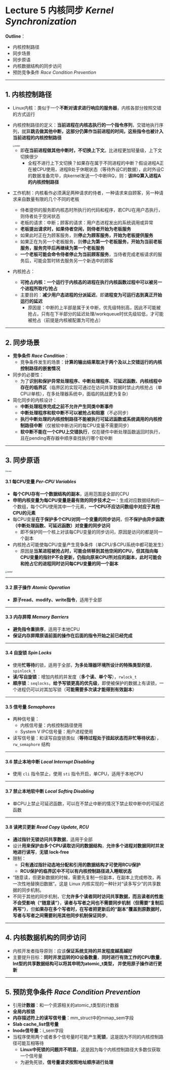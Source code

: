 # Lecture 5 内核同步 *Kernel Synchronization*

**Outline**：

- 内核控制路径
- 同步场景
- 同步原语
- 内核数据结构的同步访问
- 预防竞争条件 *Race Condition Prevention*

-----



## 1. 内核控制路径

- Linux内核：类似于一个**不断对请求进行响应的服务器**，内核各部分按照交错的方式运行

- 内核控制路径的定义：**当前进程在内核态执行的一个指令序列**，交错地执行序列，就算**跳去做其他中断，这部分仍算作当前进程的时间，这些指令也被计入当前进程的内核控制路径**

    <img src="./pic/截屏2021-06-20 上午9.57.37.png" alt="avatar" style="zoom:40%;" />

    - 即**在当前进程做其他中断时，不切换上下文**。比进程更加轻量级，上下文切换很少
        - 全程不进行上下文切换？如果存在属于不同进程的中断？假设进程A正在被CPU使用，进程B处于休眠状态（等待外设C的数据），此时外设C的数据准备完毕，向kernel发送一个中断IRQ，则：**该IRQ算入进程A的内核控制路径**

- 工作机制：内核看作必须满足两种请求的侍者，一种请求来自顾客，另一种请求来自数量有限的几个不同的老板

    - 侍者提供的服务即内核态时所执行的代码和程序，若CPU在用户态执行，则侍者处于空闲状态
    - 老板的请求：中断；顾客的请求：用户态进程发出的系统调用或异常
    - **老板提出请求时，如果侍者空闲，则侍者开始为老板服务**
    - 如果此时正在为顾客服务，则**停止为顾客服务，开始为老板提供服务**
    - 如果正在为另一个老板服务，则**停止为第一个老板服务，开始为当前老板服务，服务完毕后再继续为第一个老板服务**
    - **一个老板可能会命令侍者停止为当前顾客服务**，当侍者完成老板请求的服务后，可能会暂时转去服务另一个新选中的顾客

- 内核抢占：

    - **可抢占内核：一个运行于内核态的进程在执行内核函数过程中可以被另一个进程所取代/抢占**
    - 主要目的：**减少用户态进程的分派延迟**，即**进程变为可运行态到真正开始运行的延迟**
        - 原因是：中断的上半部是属于关中断，优先级特别高，因此不可能被抢占，只有在下半部分的延迟处理/workqueue时优先级较低，才可能被抢占（前提是内核被配置为可抢占）

------



## 2. 同步场景

- **竞争条件 *Race Condition***：
    - 竞争条件发生的场景：**计算的输出结果取决于两个及以上交错运行的内核控制路径的嵌套情况**
- 同步的必要性：
    - 为了**识别和保护异常处理程序、中断处理程序、可延迟函数、内核线程中存在的临界区**（临界区的实现可通过在访问共享数据时禁止内核抢占（单CPU/单核），在多处理器系统中，面临的挑战更为复杂）
- 简化同步的内核设计：
    - **中断处理程序完成之前不允许产生同类中断事件**
    - **中断处理程序和软中断不可以被抢占和阻塞**（不必同步）
    - **执行中断处理的内核控制路径不能被执行可延迟函数或系统调用的内核控制路径中断**（仅被软中断访问的每CPU变量不需要同步）
    - **软中断不能在一个CPU上交错执行**，仅在硬件中断处理函数返回时执行，且在pending寄存器中顺序查找执行哪个软中断

----------



## 3. 同步原语

<img src="./pic/截屏2021-06-20 上午10.47.27.png" alt="avatar" style="zoom:35%;" />

#### 3.1 每CPU变量 *Per-CPU Variables*

- **每个CPU存有一个数据结构的副本**，适用范围是全部的CPU
- **申明内核变量为每CPU变量是最有效的同步技术之一**：生成对应数据结构的一个数组，每个CPU使用其中一个元素，**一个CPU不应访问数组中对应于其他CPU的元素**
- 每CPU变量**在于保护多个CPU对同一个变量的同步访问**，但**不保护由异步函数（中断处理函数、可延迟函数）对变量的同步访问**
    - 即不保护同一个核上对该每CPU变量的同步访问，原因是访问的都是同一个副本
- 内核抢占可能使每CPU变量产生竞争条件（单CPU/多CPU系统中都可能发生）
    - 原因是**当某进程被抢占时，可能会转移到其他空闲的CPU，但其指向每CPU变量的指针P不会更新，仍指向原来CPU所对应的副本，此时可能会和抢占它的进程同时访问每CPU变量的同一个副本**

<img src="./pic/截屏2021-06-20 上午10.32.35.png" alt="avatar" style="zoom:40%;" />

----

#### 3.2 原子操作 *Atomic Operation*

- **原子read、modify、write指令**，适用于全部

-----------

#### 3.3 内存屏障 *Memory Barriers*

- **避免指令重排序**，适用于本地CPU
- **保证内存屏障原语前面的操作在后面的指令开始之前已经完成**

----------

#### 3.4 自旋锁 *Spin Locks*

- 使用**忙等待**的锁，适用于全部，**为多处理器环境所设计的特殊类型的锁**，`spinlock_t`
- **读/写自旋锁**：增加内核的并发度（**多个读、单个写**），`rwlock_t`
- **顺序锁**：`seqlocks`，**给予写锁更高的优先级**，即使被保护的数据上有读锁，一个进程仍可以对其加写锁（**可能需要多次读才能得到有效副本**）

------

#### 3.5 信号量 *Semaphores*

- 两种信号量：
    - 内核信号量：内核控制路径使用
    - System V IPC信号量：用户进程使用
- 读写信号量：和读写自旋锁类似（**等待过程处于挂起状态而非忙等待状态**），`rw_semaphore` 结构

-----

#### 3.6 禁止本地中断 *Local Interrupt Disabling*

- 使用 `cli` 指令禁止，使用 `sti` 指令开启，单CPU，适用于本地CPU

-------

#### 3.7 禁止本地软中断 *Local Softirq Disabling*

- 单CPU上禁止可延迟函数，可以在不禁止中断的情况下禁止软中断中的可延迟函数

------

#### 3.8 读拷贝更新 *Read Copy Update, RCU*

- **通过指针无锁访问共享数据**，适用于全部
- 设计**用来保护由多个CPU读取访问的数据结构**，**允许多个进程对数据同时并发地进行读写**，**无锁 lock-free**
- 限制：
    - **只有通过指针动态地分配和引用的数据结构才可使用RCU保护**
    - **RCU保护的临界区中不可以有内核控制路径进入睡眠状态**
- “随意读，但更新数据的时候，需要先复制一份副本，在副本上完成修改，再一次性地替换旧数据”。这是 Linux 内核实现的一种针对“读多写少”的共享数据的同步机制。
- 不同于其他的同步机制，它**允许多个读者同时访问共享数据，而且读者的性能不会受影响（“随意读”）**，**读者与写者之间也不需要同步机制（但需要“复制后再写”）**，但**如果存在多个写者时，在写者把更新后的“副本”覆盖到原数据时，写者与写者之间需要利用其他同步机制保证同步**。

-------



## 4. 内核数据机构的同步访问

- 内核开发者指导原则：应该**保证系统支持的并发程度越高越好**
- 主要提升目标：**同时并发运转的IO设备数量**，**同时进行有效工作的CPU数量**，**Int型的共享数据结构可以将其申明为atomic_t类型， 并使用原子操作进行更新**

----



## 5. 预防竞争条件 *Race Condition Prevention*

- 引用**计数器**：和一个资源相关的atomic_t类型的计数器
- **全局内核锁**
- **内存描述符上的读写信号量**：mm_struct中的mmap_sem字段
- **Slab cache_list信号量**
- **Inode信号量**：i_sem字段
- 当程序使用两个或者多个信号量时可能产生**死锁**，这是因为不同的内核控制路径可能互相等待
    - **Linux中死锁的问题并不明显**，这是因为每个内核控制路径大多数仅获取一个信号量
    - 为避免死锁，**信号量请求按照地址顺序进行处理**

